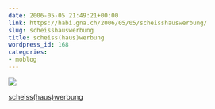 ```yaml
---
date: 2006-05-05 21:49:21+00:00
link: https://habi.gna.ch/2006/05/05/scheisshauswerbung/
slug: scheisshauswerbung
title: scheiss(haus)werbung
wordpress_id: 168
categories:
- moblog
---
```



 [![](https://static.flickr.com/52/141073331_c58c128ceb_m.jpg)](https://www.flickr.com/photos/habi/141073331/)
   

 
  [scheiss(haus)werbung](https://www.flickr.com/photos/habi/141073331/)
    

 




  

